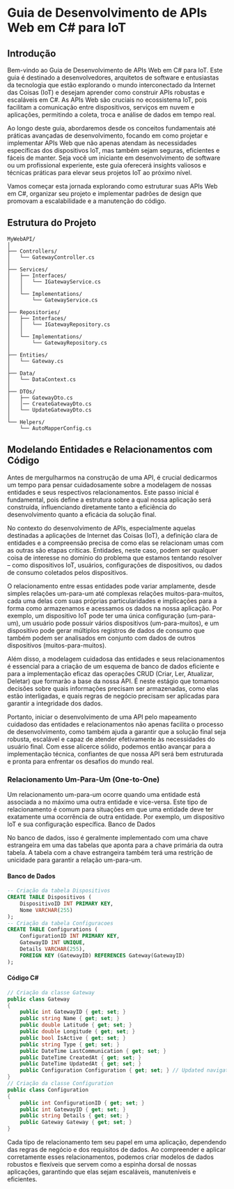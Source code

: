 # Guia de Desenvolvimento de APIs Web em C# para IoT

## Introdução

Bem-vindo ao Guia de Desenvolvimento de APIs Web em C# para IoT. Este guia é destinado a desenvolvedores, arquitetos de software e entusiastas da tecnologia que estão explorando o mundo interconectado da Internet das Coisas (IoT) e desejam aprender como construir APIs robustas e escaláveis em C#. As APIs Web são cruciais no ecossistema IoT, pois facilitam a comunicação entre dispositivos, serviços em nuvem e aplicações, permitindo a coleta, troca e análise de dados em tempo real.

Ao longo deste guia, abordaremos desde os conceitos fundamentais até práticas avançadas de desenvolvimento, focando em como projetar e implementar APIs Web que não apenas atendam às necessidades específicas dos dispositivos IoT, mas também sejam seguras, eficientes e fáceis de manter. Seja você um iniciante em desenvolvimento de software ou um profissional experiente, este guia oferecerá insights valiosos e técnicas práticas para elevar seus projetos IoT ao próximo nível.

Vamos começar esta jornada explorando como estruturar suas APIs Web em C#, organizar seu projeto e implementar padrões de design que promovam a escalabilidade e a manutenção do código.

## Estrutura do Projeto

```
MyWebAPI/
│
├── Controllers/
│   └── GatewayController.cs
│
├── Services/
│   ├── Interfaces/
│   │   └── IGatewayService.cs
│   │
│   └── Implementations/
│       └── GatewayService.cs
│
├── Repositories/
│   ├── Interfaces/
│   │   └── IGatewayRepository.cs
│   │
│   └── Implementations/
│       └── GatewayRepository.cs
│
├── Entities/
│   └── Gateway.cs
│
├── Data/
│   └── DataContext.cs
│
├── DTOs/
│   ├── GatewayDto.cs
│   │── CreateGatewayDto.cs
│   └── UpdateGatewayDto.cs
│
└── Helpers/
    └── AutoMapperConfig.cs
```

## Modelando Entidades e Relacionamentos com Código

Antes de mergulharmos na construção de uma API, é crucial dedicarmos um tempo para pensar cuidadosamente sobre a modelagem de nossas entidades e seus respectivos relacionamentos. Este passo inicial é fundamental, pois define a estrutura sobre a qual nossa aplicação será construída, influenciando diretamente tanto a eficiência do desenvolvimento quanto a eficácia da solução final.

No contexto do desenvolvimento de APIs, especialmente aquelas destinadas a aplicações de Internet das Coisas (IoT), a definição clara de entidades e a compreensão precisa de como elas se relacionam umas com as outras são etapas críticas. Entidades, neste caso, podem ser qualquer coisa de interesse no domínio do problema que estamos tentando resolver – como dispositivos IoT, usuários, configurações de dispositivos, ou dados de consumo coletados pelos dispositivos.

O relacionamento entre essas entidades pode variar amplamente, desde simples relações um-para-um até complexas relações muitos-para-muitos, cada uma delas com suas próprias particularidades e implicações para a forma como armazenamos e acessamos os dados na nossa aplicação. Por exemplo, um dispositivo IoT pode ter uma única configuração (um-para-um), um usuário pode possuir vários dispositivos (um-para-muitos), e um dispositivo pode gerar múltiplos registros de dados de consumo que também podem ser analisados em conjunto com dados de outros dispositivos (muitos-para-muitos).

Além disso, a modelagem cuidadosa das entidades e seus relacionamentos é essencial para a criação de um esquema de banco de dados eficiente e para a implementação eficaz das operações CRUD (Criar, Ler, Atualizar, Deletar) que formarão a base da nossa API. É neste estágio que tomamos decisões sobre quais informações precisam ser armazenadas, como elas estão interligadas, e quais regras de negócio precisam ser aplicadas para garantir a integridade dos dados.

Portanto, iniciar o desenvolvimento de uma API pelo mapeamento cuidadoso das entidades e relacionamentos não apenas facilita o processo de desenvolvimento, como também ajuda a garantir que a solução final seja robusta, escalável e capaz de atender efetivamente às necessidades do usuário final. Com esse alicerce sólido, podemos então avançar para a implementação técnica, confiantes de que nossa API será bem estruturada e pronta para enfrentar os desafios do mundo real.

### Relacionamento Um-Para-Um (One-to-One)

Um relacionamento um-para-um ocorre quando uma entidade está associada a no máximo uma outra entidade e vice-versa. Este tipo de relacionamento é comum para situações em que uma entidade deve ter exatamente uma ocorrência de outra entidade. Por exemplo, um dispositivo IoT e sua configuração específica.
Banco de Dados

No banco de dados, isso é geralmente implementado com uma chave estrangeira em uma das tabelas que aponta para a chave primária da outra tabela. A tabela com a chave estrangeira também terá uma restrição de unicidade para garantir a relação um-para-um.
#### Banco de Dados
~~~SQL
-- Criação da tabela Dispositivos
CREATE TABLE Dispositivos (
    DispositivoID INT PRIMARY KEY,
    Nome VARCHAR(255)
);
-- Criação da tabela Configuracoes
CREATE TABLE Configurations (
    ConfigurationID INT PRIMARY KEY,
    GatewayID INT UNIQUE,
    Details VARCHAR(255),
    FOREIGN KEY (GatewayID) REFERENCES Gateway(GatewayID)
);
~~~
#### Código C#
~~~C#
// Criação da classe Gateway
public class Gateway
{
    public int GatewayID { get; set; }
    public string Name { get; set; }
    public double Latitude { get; set; }
    public double Longitude { get; set; }
    public bool IsActive { get; set; }
    public string Type { get; set; }
    public DateTime LastCommunication { get; set; }
    public DateTime CreatedAt { get; set; }
    public DateTime UpdatedAt { get; set; }
    public Configuration Configuration { get; set; } // Updated navigation property to Configuration
}
// Criação da classe Configuration
public class Configuration
{
    public int ConfigurationID { get; set; }
    public int GatewayID { get; set; }
    public string Details { get; set; }
    public Gateway Gateway { get; set; }
}
~~~
Cada tipo de relacionamento tem seu papel em uma aplicação, dependendo das regras de negócio e dos requisitos de dados. Ao compreender e aplicar corretamente esses relacionamentos, podemos criar modelos de dados robustos e flexíveis que servem como a espinha dorsal de nossas aplicações, garantindo que elas sejam escaláveis, manuteníveis e eficientes.

